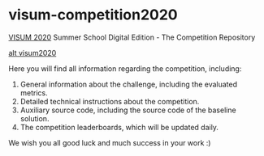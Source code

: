 # visum-competition2020
[VISUM 2020](http://visum.inesctec.pt) Summer School Digital Edition - The Competition Repository 


[alt visum2020](http://visum.inesctec.pt/wp-content/uploads/2020/05/site_cover.png?id=4367)


Here you will find all information regarding the competition, including:

1. General information about the challenge, including the evaluated metrics.
2. Detailed technical instructions about the competition.
3. Auxiliary source code, including the source code of the baseline solution.
4. The competition leaderboards, which will be updated daily.


We wish you all good luck and much success in your work :)
